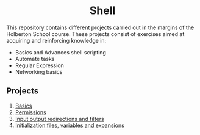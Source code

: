 <h1 align="center">Shell</h1>
<p>This repository contains different projects carried out in the margins of the Holberton School course. These projects consist of exercises aimed at acquiring and reinforcing knowledge in:</p>

<ul>
  <li>Basics and Advances shell scripting</li>
  <li>Automate tasks</li>
  <li>Regular Expression</li>
  <li>Networking basics</li>
</ul>

<h2>Projects</h2>

1. [Basics](/basics/)
2. [Permissions](/permissions/)
3. [Input output redirections and filters](/io_redirections_and_filters/)
4. [Initialization files, variables and expansions](/init_files_variables_and_expansions/)
